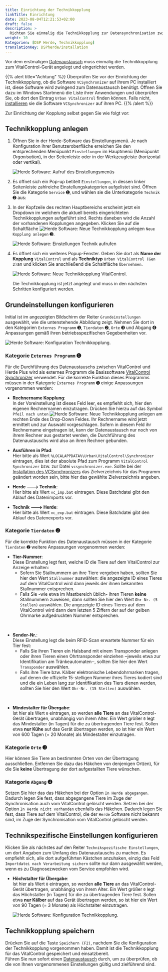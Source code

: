 ```yaml
---
title: Einrichtung der Technikkopplung
linkTitle: Einrichtung
date: 2023-08-04T12:21:53+02:00
draft: false
description: >
  Richten Sie einmalig die Technikkopplung zur Datensynchronisation zwischen der Herde Software und dem VitalControl-Gerät ein.
weight: 10
Kategorien: [DSP Herde, Technikkopplung]
translationKey: DSPherde/installation
---
```

Vor dem erstmaligen [Datenaustausch](../datentausch/) muss einmalig die Technikkopplung zum VitalControl-Gerät angelegt und eingerichtet werden.

{{% alert title="Achtung" %}}
Überprüfen Sie  vor der Einrichtung der Technikkopplung, ob die Software `VCSynchronizer` auf ihrem PC installiert ist, diese Software wird zwingend zum Datenaustausch benötigt.  Öffnen Sie dazu im Windows Startmenü die Liste ihrer Anwendungen und überprüfen Sie, ob dort den Eintrag `Urban VitalControl` finden können. Falls nicht, [installieren](../../vcsynchronizer/installation/) sie die Software `VCSynchronizer` auf ihren PC.
{{% /alert %}}

Zur Einrichtung der Kopplung selbst gegen Sie wie folgt vor:

## Technikkopplung anlegen

1. Öffnen Sie in der Herde-Software das Einstellungsmenü. Je nach Konfiguration ihrer Benutzeroberfläche erreichen Sie den entsprechenden Menüpunkt `Einstellungen` im Hauptmenü (Menüpunkt _Organisation_), in der Seitenleiste oder in der Werkzeugleiste (horizontal oder vertikal).

   ![Herde Software: Aufruf des Einstellungsmenüs](../screenshots/einstellungen.png "Herde: Aufruf Einstellungen")

1. Es öffnet sich ein Pop-up betitelt `Einstellungen`, in dessen linker Seitenleiste zahlreiche Einstellungskategorien aufgelistet sind. Öffnen Sie die Kategorie `Service` ➊, und wählen sie die Unterkategorie `Technik` ➋ aus:

1. In der Kopfzeile des rechten Hauptbereichs erscheint jetzt ein Dropdown im welchem die aktuell bereits eingerichteten Technikkopplungen aufgeführt sind. Rechts daneben wird die Anzahl der vorhandenen Kopplungen angegeben. Klicken Sie auf die Schaltfläche ![Herde Software: Neue Technikkopplung anlegen](/icons/new.png "Herde: Technikkopplung anlegen") `Neue Kopplung anlegen` ➌.

   ![Herde Software: Einstellungen Technik aufrufen](../screenshots/einstellungen-technik.png "Herde: Einstellungen Technik")

1. Es öffnet sich ein weiteres Popup-Fenster. Geben Sie dort als **Name der Kopplung** `VitalControl` und als **Techniktyp** `Urban VitalControl (Gen 2)`an und klicken Sie anschließend die Schaltfläche `Übernehmen`.

   ![Herde Software: Neue Technikkopplung VitalControl](../screenshots/neue-kopplung.png "Neue Technikkopplung VitalControl").

   Die Technikkopplung ist jetzt angelegt und muss in den nächsten Schritten konfiguriert werden.

## Grundeinstellungen konfigurieren

Initial ist im angezeigten Bildschirm der Reiter `Grundeinstellungen` ausgewählt, wie die untenstehende Abbildung zeigt. Nehmen Sie dort in den Kategorien `Externes Programm` ➊, `Tierdaten` ➋, `Orte` ➌ und Abgang ➍ Anpassungen gemäß ihren betriebsspezifischen Gegebenheiten vor.

   ![Herde Software: Konfiguration Technikkopplung](../screenshots/grundeinstellungen.png "Technikkopplung: Grundeinstellungen").

### Kategorie `Externes Programm` ➊

Für die Durchführung des Datenaustauschs zwischen VitalControl und Herde Plus wird als externes Programm die Basissoftware [VitalControl Synchronizer](../../vcsynchronizer) verwendet. Für die korrekte Funktion dieses Programms müssen in der Kategorie `Externes Programm` ➊ einige Anpassungen vorgenommen werden:

- **Rechnername Kopplung**:  
  In der Voreinstellung ist dieses Feld leer, es empfiehlt sich, hier den eigenen Rechnernamen einzutragen. Drücken Sie hierzu auf das Symbol `Pfeil nach unten` ![Herde Software: Neue Technikkopplung anlegen](/icons/arrow-down.png "Herde: Technikkopplung anlegen") am rechten Ende des Drop-Down Feldes. Ihr Rechnername wird jetzt ermittelt und zur Auswahl vorgeschlagen. Sofern in diesem Feld ihr Rechnername eingetragen ist, kann der Datenaustausch nur noch von ihrem Rechner aus gestartet werden, die Durchführung des Datenaustauschs wird also an ihren Rechner gebunden.

- **Ausführen in Pfad**:  
  Hier bitte als Wert `%LOCALAPPDATA%\Urban\VitalControl\Synchronizer` eintragen, dies ist der absolute Pfad zum Programm `VitalControl Synchronizer` bzw. zur Datei `vcsynchronizer.exe`. Sollte bei der [Installation des VCSynchronizers](../../vcsynchronizer/installation) das Zielverzeichnis für das Programm geändert worden sein, bitte hier das gewählte Zielverzeichnis angeben.

- **Herde 🡒 Technik**:  
  Hier bitte als Wert `vc_imp.bat` eintragen. Diese Batchdatei gibt den Ablauf des Datenimports vor.

- **Technik 🡒  Herde**:  
  Hier bitte als Wert `vc_exp.bat` eintragen. Diese Batchdatei gibt den Ablauf des Datenexports vor.

### Kategorie `Tierdaten` ➋

Für die korrekte Funktion des Datenaustausch müssen in der Kategorie `Tierdaten` ➋ weitere Anpassungen vorgenommen werden:

- **Tier-Nummer**:  
  Diese Einstellung legt fest, welche ID die Tiere auf dem VitalControl zur Anzeige erhalten:
  - Sofern Sie Stallnummern an ihre Tiere vergeben haben, sollten Sie hier den Wert `Stallnummer` auswählen: die angezeigte ID eines Tieres auf dem VitalControl wird dann jeweils der ihnen bekannten Stallnummer entsprechen.
  - Falls Sie -wie etwa im Mastbereich üblich- ihren Tieren **keine** Stallnummern zuweisen, dann sollten Sie hier den Wert `Ohr-Nr. (5 Stellen)` auswählen. Die angezeigte ID eines Tieres auf dem VitalControl wird dann dem letzten 5 Ziffern der auf der gelben Ohrmarke aufgedruckten Nummer entsprechen.

<br>

- **Sender-Nr.**:  
  Diese Einstellung legt die beim RFID-Scan erwartete Nummer für ein Tier fest:  
  - Falls Sie ihren Tieren ein Halsband mit einem Transponder anlegen oder ihren Tieren einen Ohrtransponder einziehen ‒jeweils etwa zur Identifikation am Tränkeautomaten‒, sollten Sie hier den Wert `Transponder` auswählen.
  - Falls ihre Tiere bzw. Kälber elektronische Lebendohrmarken tragen, auf denen die offizielle 15-stelligen Nummer ihres Tieres kodiert sind und die ein Leben lang zur Identifikation des Tiers dienen werden, sollten Sie hier den Wert `Ohr-Nr. (15 Stellen)` auswählen.

<br>

- **Mindestalter für Übergabe**:  
  Ist hier als Wert `0` eintragen, so werden **alle Tiere** an das VitalControl-Gerät übertragen, unabhängig von ihrem Alter. Ein Wert größer `0` legt das Mindestalter (in Tagen) für die zu übertragenden Tiere fest. Sollen etwa **nur Kühe** auf das Gerät übertragen werden, so ist hier ein Wert von 600 Tagen (= 20 Monate) als Mindestalter einzutragen.

### Kategorie `Orte` ➌

Hier können Sie Tiere an bestimmten Orten von der Übertragung ausschließen. Entfernen Sie dazu das Häkchen von denjenigen Ort(en), für die Sie **keine** Übertragung der dort aufgestallten Tiere wünschen.

### Kategorie `Abgang` ➍

Setzen Sie hier das das Häkchen bei der Option `In Herde abgegangen`. Dadurch legen Sie fest, dass abgegangene Tiere im Zuge der Synchronisation auch vom VitalControl gelöscht werden.
Setzen bei der Option `In Herde nicht vorhanden` ebenfalls das Häkchen. Dadurch legen Sie fest, dass Tiere auf dem VitalControl, die der `Herde` Software nicht bekannt sind, im Zuge der Synchronisation vom VitalControl gelöscht werden.

## Technikspezifische Einstellungen konfigurieren

Klicken Sie als nächstes auf den Reiter `Technikspezifische Einstellungen`, um dort Angaben zum Umfang des Datenaustauschs zu machen. Es empfiehlt sich, alle dort aufgeführten Kästchen anzuhaken, einzig das Feld `Importdatei nach Verarbeitung sichern` sollte nur dann ausgewählt werden, wenn es zu Diagnosezwecken vom Service empfohlen wird.

- **Höchstalter für Übergabe**:  
  Ist hier als Wert `0` eintragen, so werden **alle Tiere** an das VitalControl-Gerät übertragen, unabhängig von ihrem Alter. Ein Wert größer `0` legt das Höchstalter (in Tagen) für die zu übertragenden Tiere fest. Sollen etwa **nur Kälber** auf das Gerät übertragen werden, so ist hier ein Wert von 90 Tagen (= 3 Monate) als Höchstalter einzutragen.

   ![Herde Software: Konfiguration Technikkopplung](../screenshots/technikspezifische-einstellungen.png "Technikkopplung: Spezifische Einstellungen").

## Technikkopplung speichern

Drücken Sie auf die Taste `Speichern (F2)`, nachdem Sie die Konfiguration der Technikkopplung vorgenommen haben. Damit ist die Technikkopplung für das VitalControl gespeichert und einsatzbereit.  
Führen Sie nun sofort einen [Datenaustausch](../datentausch/) durch, um zu überprüfen, ob die von Ihnen vorgenommenen Einstellungen gültig und zielführend sind.
